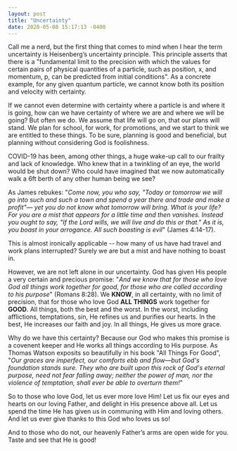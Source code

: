 ```yaml
---
layout: post
title: "Uncertainty"
date: 2020-05-08 15:17:13 -0400
---
```


Call me a nerd, but the first thing that comes to mind when I hear the term uncertainty is Heisenberg’s uncertainty principle. This principle asserts that there is a "fundamental limit to the precision with which the values for certain pairs of physical quantities of a particle, such as position, x, and momentum, p, can be predicted from initial conditions". As a concrete example, for any given quantum particle, we cannot know both its position and velocity with certainty.

If we cannot even determine with certainty where a particle is and where it is going, how can we have certainty of where we are and where we will be going? But often we do. We assume that life will go on, that our plans will stand. We plan for school, for work, for promotions, and we start to think we are entitled to these things. To be sure, planning is good and beneficial, but planning without considering God is foolishness. 

COVID-19 has been, among other things, a huge wake-up call to our frailty and lack of knowledge. Who knew that in a twinkling of an eye, the world would be shut down? Who could have imagined that we now automatically walk a 6ft berth of any other human being we see? 

As James rebukes: "_Come now, you who say, "Today or tomorrow we will go into such and such a town and spend a year there and trade and make a profit"— yet you do not know what tomorrow will bring. What is your life? For you are a mist that appears for a little time and then vanishes. Instead you ought to say, "If the Lord wills, we will live and do this or that." As it is, you boast in your arrogance. All such boasting is evil_" (James 4:14-17).

This is almost ironically applicable -- how many of us have had travel and work plans interrupted? Surely we are but a mist and have nothing to boast in.

However, we are not left alone in our uncertainty. God has given His people a very certain and precious promise: "_And we know that for those who love God all things work together for good, for those who are called according to his purpose_" (Romans 8:28). We **KNOW**, in all certainty, with no limit of precision, that for those who love God **ALL THINGS** work together for **GOOD**. All things, both the best and the worst. In the worst, including afflictions, temptations, sin, He refines us and purifies our hearts. In the best, He increases our faith and joy. In all things, He gives us more grace.

Why do we have this certainty? Because our God who makes this promise is a covenent keeper and He works all things according to His purpose. As Thomas Watson exposits so beautifully in his book "All Things For Good", "_Our graces are imperfect, our comforts ebb and flow—but God's foundation stands sure. They who are built upon this rock of God's eternal purpose, need not fear falling away; neither the power of man, nor the violence of temptation, shall ever be able to overturn them!_"

So to those who love God, let us ever more love Him! Let us fix our eyes and hearts on our loving Father, and delight in His presence above all. Let us spend the time He has given us in communing with Him and loving others. And let us ever give thanks to this God who loves us so!

And to those who do not, our heavenly Father’s arms are open wide for you. Taste and see that He is good!
